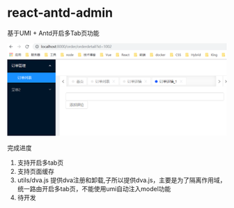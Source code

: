 # react-antd-admin

基于UMI + Antd开启多Tab页功能

<img src="https://github.com/FourLeafClover/react-antd-admin/raw/master/src/assets/images/readme1.png" />

完成进度

1. 支持开启多tab页
2. 支持页面缓存
3. utils/dva.js 提供dva注册和卸载,子所以提供dva.js，主要是为了隔离作用域，统一路由开启多tab页，不能使用umi自动注入model功能
4. 待开发
